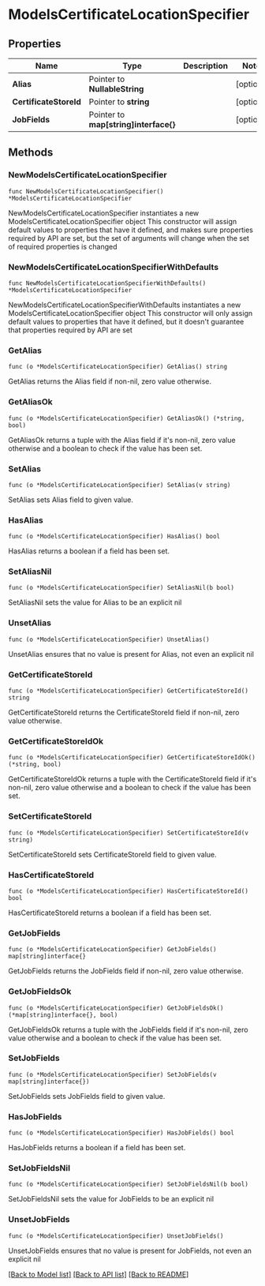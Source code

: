 # ModelsCertificateLocationSpecifier

## Properties

Name | Type | Description | Notes
------------ | ------------- | ------------- | -------------
**Alias** | Pointer to **NullableString** |  | [optional] 
**CertificateStoreId** | Pointer to **string** |  | [optional] 
**JobFields** | Pointer to **map[string]interface{}** |  | [optional] 

## Methods

### NewModelsCertificateLocationSpecifier

`func NewModelsCertificateLocationSpecifier() *ModelsCertificateLocationSpecifier`

NewModelsCertificateLocationSpecifier instantiates a new ModelsCertificateLocationSpecifier object
This constructor will assign default values to properties that have it defined,
and makes sure properties required by API are set, but the set of arguments
will change when the set of required properties is changed

### NewModelsCertificateLocationSpecifierWithDefaults

`func NewModelsCertificateLocationSpecifierWithDefaults() *ModelsCertificateLocationSpecifier`

NewModelsCertificateLocationSpecifierWithDefaults instantiates a new ModelsCertificateLocationSpecifier object
This constructor will only assign default values to properties that have it defined,
but it doesn't guarantee that properties required by API are set

### GetAlias

`func (o *ModelsCertificateLocationSpecifier) GetAlias() string`

GetAlias returns the Alias field if non-nil, zero value otherwise.

### GetAliasOk

`func (o *ModelsCertificateLocationSpecifier) GetAliasOk() (*string, bool)`

GetAliasOk returns a tuple with the Alias field if it's non-nil, zero value otherwise
and a boolean to check if the value has been set.

### SetAlias

`func (o *ModelsCertificateLocationSpecifier) SetAlias(v string)`

SetAlias sets Alias field to given value.

### HasAlias

`func (o *ModelsCertificateLocationSpecifier) HasAlias() bool`

HasAlias returns a boolean if a field has been set.

### SetAliasNil

`func (o *ModelsCertificateLocationSpecifier) SetAliasNil(b bool)`

 SetAliasNil sets the value for Alias to be an explicit nil

### UnsetAlias
`func (o *ModelsCertificateLocationSpecifier) UnsetAlias()`

UnsetAlias ensures that no value is present for Alias, not even an explicit nil
### GetCertificateStoreId

`func (o *ModelsCertificateLocationSpecifier) GetCertificateStoreId() string`

GetCertificateStoreId returns the CertificateStoreId field if non-nil, zero value otherwise.

### GetCertificateStoreIdOk

`func (o *ModelsCertificateLocationSpecifier) GetCertificateStoreIdOk() (*string, bool)`

GetCertificateStoreIdOk returns a tuple with the CertificateStoreId field if it's non-nil, zero value otherwise
and a boolean to check if the value has been set.

### SetCertificateStoreId

`func (o *ModelsCertificateLocationSpecifier) SetCertificateStoreId(v string)`

SetCertificateStoreId sets CertificateStoreId field to given value.

### HasCertificateStoreId

`func (o *ModelsCertificateLocationSpecifier) HasCertificateStoreId() bool`

HasCertificateStoreId returns a boolean if a field has been set.

### GetJobFields

`func (o *ModelsCertificateLocationSpecifier) GetJobFields() map[string]interface{}`

GetJobFields returns the JobFields field if non-nil, zero value otherwise.

### GetJobFieldsOk

`func (o *ModelsCertificateLocationSpecifier) GetJobFieldsOk() (*map[string]interface{}, bool)`

GetJobFieldsOk returns a tuple with the JobFields field if it's non-nil, zero value otherwise
and a boolean to check if the value has been set.

### SetJobFields

`func (o *ModelsCertificateLocationSpecifier) SetJobFields(v map[string]interface{})`

SetJobFields sets JobFields field to given value.

### HasJobFields

`func (o *ModelsCertificateLocationSpecifier) HasJobFields() bool`

HasJobFields returns a boolean if a field has been set.

### SetJobFieldsNil

`func (o *ModelsCertificateLocationSpecifier) SetJobFieldsNil(b bool)`

 SetJobFieldsNil sets the value for JobFields to be an explicit nil

### UnsetJobFields
`func (o *ModelsCertificateLocationSpecifier) UnsetJobFields()`

UnsetJobFields ensures that no value is present for JobFields, not even an explicit nil

[[Back to Model list]](../README.md#documentation-for-models) [[Back to API list]](../README.md#documentation-for-api-endpoints) [[Back to README]](../README.md)


